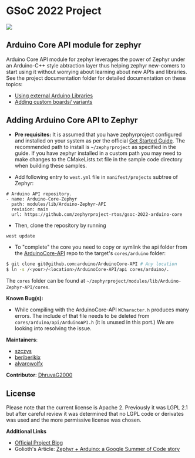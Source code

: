 # GSoC 2022 Project

![](https://dhruvag2000.github.io/Blog-GSoC22/assets/images/website_header.png)

## Arduino Core API module for zephyr

Arduino Core API module for zephyr leverages the power of Zephyr under an Arduino-C++ style abtraction layer thus helping zephyr new-comers to start using it without worrying about learning about new APIs and libraries. See the project documentation folder for detailed documentation on these topics:

* [Using external Arduino Libraries](/documentation/arduino_libs.md)
* [Adding custom boards/ variants](/documentation/variants.md)

## Adding Arduino Core API to Zephyr

* **Pre requisites:** It is assumed that you have zephyrproject configured and installed on your system as per the official [Get Started Guide](https://docs.zephyrproject.org/latest/develop/getting_started/index.html). The recommended path to install is `~/zephyrproject` as specified in the guide. If you have zephyr installed in a custom path you may need to make changes to the CMakeLists.txt file in the sample code directory when building these samples.

* Add following entry to `west.yml` file in `manifest/projects` subtree of Zephyr:
```
# Arduino API repository.
- name: Arduino-Core-Zephyr
  path: modules/lib/Arduino-Zephyr-API
  revision: main
  url: https://github.com/zephyrproject-rtos/gsoc-2022-arduino-core
```

* Then, clone the repository by running

```sh
west update
```

* To "complete" the core you need to copy or symlink the api folder from the [ArduinoCore-API](https://github.com/arduino/ArduinoCore-API.git) repo to the target's ``cores/arduino`` folder:
```sh
$ git clone git@github.com:arduino/ArduinoCore-API # Any location
$ ln -s /<your>/<location>/ArduinoCore-API/api cores/arduino/.
```
The `cores` folder can be found at `~/zephyrproject/modules/lib/Arduino-Zephyr-API/cores`.

**Known Bug(s):**
* While compiling with the ArduinoCore-API `WCharacter.h` produces many errors. The include of that file needs to be deleted from `cores/arduino/api/ArduinoAPI.h` (it is unused in this port.) We are looking into resolving the issue.

**Maintainers**:
- [szczys](https://github.com/szczys)
- [beriberikix](https://github.com/beriberikix) 
- [alvarowolfx](https://github.com/alvarowolfx)

**Contributor**: [DhruvaG2000](https://github.com/DhruvaG2000)

## License
Please note that the current license is Apache 2. Previously it was LGPL 2.1 but after careful review it was determined that no LGPL code or derivates was used and the more permissive license was chosen.

**Additional Links**
* [Official Project Blog](https://dhruvag2000.github.io/Blog-GSoC22/)
* Golioth's Article: [Zephyr + Arduino: a Google Summer of Code story](https://blog.golioth.io/zephyr-arduino-a-google-summer-of-code-story/)
